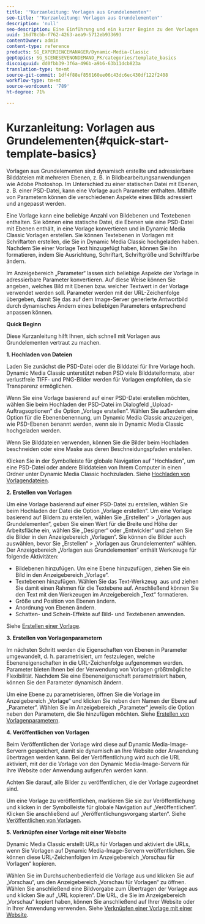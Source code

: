```yaml
---
title: '"Kurzanleitung: Vorlagen aus Grundelementen"'
seo-title: '"Kurzanleitung: Vorlagen aus Grundelementen"'
description: 'null'
seo-description: Eine Einführung und ein kurzer Beginn zu den Vorlagen aus Grundelementen, die Ihnen helfen, sich schnell aufzumachen.
uuid: 16d78cbb-f762-4263-aea9-5712eb933693
contentOwner: admin
content-type: reference
products: SG_EXPERIENCEMANAGER/Dynamic-Media-Classic
geptopics: SG_SCENESEVENONDEMAND_PK/categories/template_basics
discoiquuid: dd0fbb39-3f6a-496b-a9b6-63b11dcb823a
translation-type: tm+mt
source-git-commit: 1df4f88ef856160ee06c43dc6ec430df122f2408
workflow-type: tm+mt
source-wordcount: '789'
ht-degree: 71%

---
```



# Kurzanleitung: Vorlagen aus Grundelementen{#quick-start-template-basics}

Vorlagen aus Grundelementen sind dynamisch erstellte und adressierbare Bilddateien mit mehreren Ebenen, z. B. in Bildbearbeitungsanwendungen wie Adobe Photoshop. Im Unterschied zu einer statischen Datei mit Ebenen, z. B. einer PSD-Datei, kann eine Vorlage auch Parameter enthalten. Mithilfe von Parametern können die verschiedenen Aspekte eines Bilds adressiert und angepasst werden.

Eine Vorlage kann eine beliebige Anzahl von Bildebenen und Textebenen enthalten. Sie können eine statische Datei, die Ebenen wie eine PSD-Datei mit Ebenen enthält, in eine Vorlage konvertieren und in Dynamic Media Classic Vorlagen erstellen. Sie können Textebenen in Vorlagen mit Schriftarten erstellen, die Sie in Dynamic Media Classic hochgeladen haben. Nachdem Sie einer Vorlage Text hinzugefügt haben, können Sie ihn formatieren, indem Sie Ausrichtung, Schriftart, Schriftgröße und Schriftfarbe ändern.

Im Anzeigebereich „Parameter“ lassen sich beliebige Aspekte der Vorlage in adressierbare Parameter konvertieren. Auf diese Weise können Sie angeben, welches Bild mit Ebenen bzw. welcher Textwert in der Vorlage verwendet werden soll. Parameter werden mit der URL-Zeichenfolge übergeben, damit Sie das auf dem Image-Server generierte Antwortbild durch dynamisches Ändern eines beliebigen Parameters entsprechend anpassen können.

**Quick Beginn**

Diese Kurzanleitung hilft Ihnen, sich schnell mit Vorlagen aus Grundelementen vertraut zu machen.

**1. Hochladen von Dateien**

Laden Sie zunächst die PSD-Datei oder die Bilddatei für Ihre Vorlage hoch. Dynamic Media Classic unterstützt neben PSD viele Bilddateiformate, aber verlustfreie TIFF- und PNG-Bilder werden für Vorlagen empfohlen, da sie Transparenz ermöglichen.

Wenn Sie eine Vorlage basierend auf einer PSD-Datei erstellen möchten, wählen Sie beim Hochladen der PSD-Datei im Dialogfeld „Upload-Auftragsoptionen“ die Option „Vorlage erstellen“. Wählen Sie außerdem eine Option für die Ebenenbenennung, um Dynamic Media Classic anzuzeigen, wie PSD-Ebenen benannt werden, wenn sie in Dynamic Media Classic hochgeladen werden.

Wenn Sie Bilddateien verwenden, können Sie die Bilder beim Hochladen beschneiden oder eine Maske aus deren Beschneidungspfaden erstellen.

Klicken Sie in der Symbolleiste für globale Navigation auf &quot;Hochladen&quot;, um eine PSD-Datei oder andere Bilddateien von Ihrem Computer in einen Ordner unter Dynamic Media Classic hochzuladen. Siehe [Hochladen von Vorlagendateien](uploading-template-files.md#uploading_template_files).

**2. Erstellen von Vorlagen**

Um eine Vorlage basierend auf einer PSD-Datei zu erstellen, wählen Sie beim Hochladen der Datei die Option „Vorlage erstellen“. Um eine Vorlage basierend auf Bildern zu erstellen, wählen Sie „Erstellen“ > „Vorlagen aus Grundelementen“, geben Sie einen Wert für die Breite und Höhe der Arbeitsfläche ein, wählen Sie „Designer“ oder „Entwickler“ und ziehen Sie die Bilder in den Anzeigebereich „Vorlagen“. Sie können die Bilder auch auswählen, bevor Sie „Erstellen“ > „Vorlagen aus Grundelementen“ wählen. Der Anzeigebereich „Vorlagen aus Grundelementen“ enthält Werkzeuge für folgende Aktivitäten:

* Bildebenen hinzufügen. Um eine Ebene hinzuzufügen, ziehen Sie ein Bild in den Anzeigebereich „Vorlage“.
* Textebenen hinzufügen. Wählen Sie das Text-Werkzeug  aus und ziehen Sie damit einen Rahmen für die Textebene auf. Anschließend können Sie den Text mit den Werkzeugen im Anzeigebereich „Text“ formatieren.
* Größe und Position von Ebenen ändern.
* Anordnung von Ebenen ändern.
* Schatten- und Schein-Effekte auf Bild- und Textebenen anwenden. 

Siehe [Erstellen einer Vorlage](creating-template.md#creating_a_template).

**3. Erstellen von Vorlagenparametern**

Im nächsten Schritt werden die Eigenschaften von Ebenen in Parameter umgewandelt, d. h. parametrisiert, um festzulegen, welche Ebeneneigenschaften in die URL-Zeichenfolge aufgenommen werden. Parameter bieten Ihnen bei der Verwendung von Vorlagen größtmögliche Flexibilität. Nachdem Sie eine Ebeneneigenschaft parametrisiert haben, können Sie den Parameter dynamisch ändern.

Um eine Ebene zu parametrisieren, öffnen Sie die Vorlage im Anzeigebereich „Vorlage“ und klicken Sie neben dem Namen der Ebene auf „Parameter“. Wählen Sie im Anzeigebereich „Parameter“ jeweils die Option neben den Parametern, die Sie hinzufügen möchten. Siehe [Erstellen von Vorlagenparametern](creating-template-parameters.md#creating_template_parameters).

**4. Veröffentlichen von Vorlagen**

Beim Veröffentlichen der Vorlage wird diese auf Dynamic Media-Image-Servern gespeichert, damit sie dynamisch an Ihre Website oder Anwendung übertragen werden kann. Bei der Veröffentlichung wird auch die URL aktiviert, mit der die Vorlage von den Dynamic Media-Image-Servern für Ihre Website oder Anwendung aufgerufen werden kann.

Achten Sie darauf, alle Bilder zu veröffentlichen, die der Vorlage zugeordnet sind.

Um eine Vorlage zu veröffentlichen, markieren Sie sie zur Veröffentlichung und klicken in der Symbolleiste für globale Navigation auf „Veröffentlichen“. Klicken Sie anschließend auf „Veröffentlichungsvorgang starten“. Siehe [Veröffentlichen von Vorlagen](publishing-templates.md#publishing_templates).

**5. Verknüpfen einer Vorlage mit einer Website**

Dynamic Media Classic erstellt URLs für Vorlagen und aktiviert die URLs, wenn Sie Vorlagen auf Dynamic Media-Image-Servern veröffentlichen. Sie können diese URL-Zeichenfolgen im Anzeigebereich „Vorschau für Vorlagen“ kopieren.

Wählen Sie im Durchsuchenbedienfeld die Vorlage aus und klicken Sie auf „Vorschau“, um den Anzeigebereich „Vorschau für Vorlagen“ zu öffnen. Wählen Sie anschließend eine Bildvorgabe zum Übertragen der Vorlage aus und klicken Sie auf „URL kopieren“. Die URL, die Sie im Anzeigebereich „Vorschau“ kopiert haben, können Sie anschließend auf Ihrer Website oder in Ihrer Anwendung verwenden. Siehe [Verknüpfen einer Vorlage mit einer Website](linking-template-web-page.md#linking_a_template_to_a_web_page).

